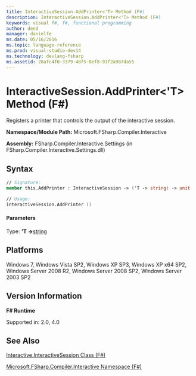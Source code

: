 ```yaml
---
title: InteractiveSession.AddPrinter<'T> Method (F#)
description: InteractiveSession.AddPrinter<'T> Method (F#)
keywords: visual f#, f#, functional programming
author: dend
manager: danielfe
ms.date: 05/16/2016
ms.topic: language-reference
ms.prod: visual-studio-dev14
ms.technology: devlang-fsharp
ms.assetid: 28afc4f0-3379-48f5-8ef8-91f2a987da55 
---
```


# InteractiveSession.AddPrinter<'T> Method (F#)

Registers a printer that controls the output of the interactive session.

**Namespace/Module Path:** Microsoft.FSharp.Compiler.Interactive

**Assembly:** FSharp.Compiler.Interactive.Settings (in FSharp.Compiler.Interactive.Settings.dll)


## Syntax

```fsharp
// Signature:
member this.AddPrinter : InteractiveSession -> ('T -> string) -> unit

// Usage:
interactiveSession.AddPrinter ()
```

#### Parameters
Type: **'T -&gt;**[string](https://msdn.microsoft.com/library/12b97856-ec80-4f70-a018-afb0753f755a)


## Platforms
Windows 7, Windows Vista SP2, Windows XP SP3, Windows XP x64 SP2, Windows Server 2008 R2, Windows Server 2008 SP2, Windows Server 2003 SP2


## Version Information
**F# Runtime**

Supported in: 2.0, 4.0

## See Also
[Interactive.InteractiveSession Class &#40;F&#35;&#41;](Interactive.InteractiveSession-Class-%5BFSharp%5D.md)

[Microsoft.FSharp.Compiler.Interactive Namespace &#40;F&#35;&#41;](index.md)